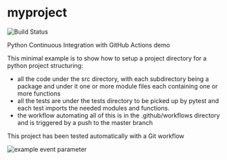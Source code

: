 # myproject

![Build Status](https://github.com/rjalexa/myproject/actions/workflows/python-app.yml/badge.svg)

Python Continuous Integration with GitHub Actions demo

This minimal example is to show how to setup a project directory for a python project
structuring:

- all the code under the src directory, with each subdirectory being a package
  and under it one or more module files each containing one or more functions
- all the tests are under the tests directory to be picked up by pytest and each test imports the needed modules and functions.
- the workflow automating all of this is in the .github/workflows directory and is triggered by a push to the master branch

This project has been tested automatically with a Git workflow

![example event parameter](https://github.com/rjalexa/myproject/actions/workflows/python-app.yml/badge.svg?event=push)

